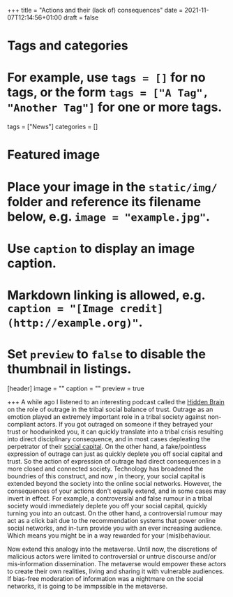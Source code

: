 +++
title = "Actions and their (lack of) consequences"
date = 2021-11-07T12:14:56+01:00
draft = false

# Tags and categories
# For example, use `tags = []` for no tags, or the form `tags = ["A Tag", "Another Tag"]` for one or more tags.
tags = ["News"]
categories = []

# Featured image
# Place your image in the `static/img/` folder and reference its filename below, e.g. `image = "example.jpg"`.
# Use `caption` to display an image caption.
#   Markdown linking is allowed, e.g. `caption = "[Image credit](http://example.org)"`.
# Set `preview` to `false` to disable the thumbnail in listings.
[header]
image = ""
caption = ""
preview = true

+++
A while ago I listened to an interesting podcast called the [Hidden Brain](https://www.npr.org/2019/10/04/767186846/screaming-into-the-void-how-outrage-is-hijacking-our-culture-and-our-minds?t=1636318769493) on the role of outrage in the tribal social balance of trust. 
Outrage as an emotion played an extremely important role in a tribal society against non-compliant actors. If you got outraged on someone if they betrayed your trust or hoodwinked you, it can quickly translate into a tribal crisis resulting into direct disciplinary consequence, and in most cases depleating the perpetrator of their [social capital](https://en.wikipedia.org/wiki/Social_capital). On the other hand, a fake/pointless expression of outrage can just as quickly deplete you off social capital and trust. So the action of expression of outrage had direct consequences in a more closed and connected society. 
Technology has broadened the boundries of this construct, and now , in theory, your social capital is extended beyond the society into the online social networks. However, the consequences of your actions don't equally extend, and in some cases may invert in effect. For example, a controversial and false rumour in a tribal society would immediately deplete you off your social capital, quickly turning you into an outcast. On the other hand, a controversial rumour may act as a click bait due to the recommendation systems that power online social networks, and in-turn provide you with an ever increasing audience. Which means you might be in a way rewarded for your (mis)behaviour. 

Now extend this analogy into the metaverse. Until now, the discretions of malicious actors were limited to controversial or untrue discourse and/or mis-information dissemination. The metaverse would empower these actors to create their own realities, living and sharing it with vulnerable audiences. 
If bias-free moderation of information was a nightmare on the social networks, it is going to be immpssible in the metaverse. 
